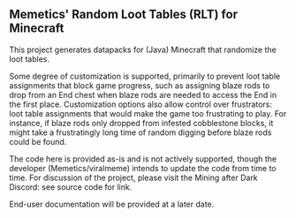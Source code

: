 ## Memetics' Random Loot Tables (RLT) for Minecraft

This project generates datapacks for (Java) Minecraft that randomize the loot tables.

Some degree of customization is supported, primarily to prevent loot table assignments that block game progress, such as assigning blaze rods to drop from an End chest when blaze rods are needed to access the End in the first place.  Customization options also allow control over frustrators: loot table assignments that would make the game too frustrating to play.  For instance, if blaze rods only dropped from infested cobblestone blocks, it might take a frustratingly long time of random digging before blaze rods could be found.

The code here is provided as-is and is not actively supported, though the developer (Memetics/viralmeme) intends to update the code from time to time.  For discussion of the project, please visit the Mining after Dark Discord: see source code for link.

End-user documentation will be provided at a later date.
